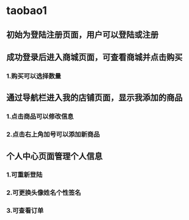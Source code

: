 # taobao1
## 初始为登陆注册页面，用户可以登陆或注册


## 成功登录后进入商城页面，可查看商城并点击购买
### 1.购买可以选择数量
## 通过导航栏进入我的店铺页面，显示我添加的商品
### 1.点击商品可以修改信息
### 2.点击右上角加号可以添加新商品
## 个人中心页面管理个人信息
### 1.可重新登陆
### 2.可更换头像姓名个性签名
### 3.可查看订单
